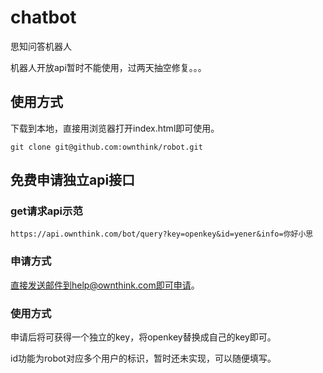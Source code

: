 # chatbot

思知问答机器人


机器人开放api暂时不能使用，过两天抽空修复。。。



## 使用方式
下载到本地，直接用浏览器打开index.html即可使用。
```shell
git clone git@github.com:ownthink/robot.git
```

## 免费申请独立api接口

### get请求api示范
```shell
https://api.ownthink.com/bot/query?key=openkey&id=yener&info=你好小思
```

### 申请方式
直接发送邮件到help@ownthink.com即可申请。

### 使用方式

申请后将可获得一个独立的key，将openkey替换成自己的key即可。

id功能为robot对应多个用户的标识，暂时还未实现，可以随便填写。


